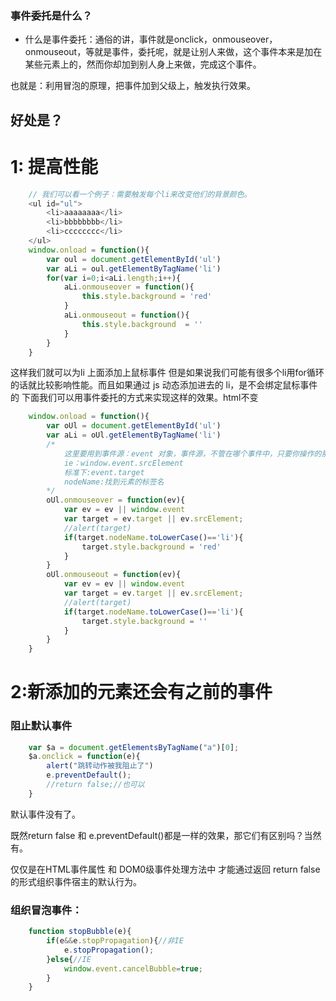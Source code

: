 ### 事件委托是什么？
* 什么是事件委托：通俗的讲，事件就是onclick，onmouseover，onmouseout，等就是事件，委托呢，就是让别人来做，这个事件本来是加在某些元素上的，然而你却加到别人身上来做，完成这个事件。

也就是：利用冒泡的原理，把事件加到父级上，触发执行效果。
## 好处是？
#  1: 提高性能
```javascript
    // 我们可以看一个例子：需要触发每个li来改变他们的背景颜色。
    <ul id="ul">
        <li>aaaaaaaa</li>
        <li>bbbbbbbb</li>
        <li>cccccccc</li>
    </ul>
    window.onload = function(){
        var oul = document.getElementById('ul')
        var aLi = oul.getElementByTagName('li')
        for(var i=0;i<aLi.length;i++){
            aLi.onmouseover = function(){
                this.style.background = 'red'
            }
            aLi.onmouseout = function(){
                this.style.background  = ''
            }
        }
    }
```
这样我们就可以为li 上面添加上鼠标事件
但是如果说我们可能有很多个li用for循环的话就比较影响性能。而且如果通过 js 动态添加进去的 li，是不会绑定鼠标事件的
下面我们可以用事件委托的方式来实现这样的效果。html不变
```javascript
    window.onload = function(){
        var oUl = document.getElementById('ul')
        var aLi = oUl.getElementByTagName('li')
        /*
            这里要用到事件源：event 对象，事件源，不管在哪个事件中，只要你操作的那个元素就是事件源。
            ie：window.event.srcElement
            标准下:event.target
            nodeName:找到元素的标签名
        */
        oUl.onmouseover = function(ev){
            var ev = ev || window.event
            var target = ev.target || ev.srcElement;
            //alert(target)
            if(target.nodeName.toLowerCase()=='li'){
                target.style.background = 'red'
            }
        }
        oUl.onmouseout = function(ev){
            var ev = ev || window.event
            var target = ev.target || ev.srcElement;
            //alert(target)
            if(target.nodeName.toLowerCase()=='li'){
                target.style.background = ''
            }
        }
    }
```
# 2:新添加的元素还会有之前的事件

###  阻止默认事件
```javascript
    var $a = document.getElementsByTagName("a")[0];
    $a.onclick = function(e){
        alert("跳转动作被我阻止了")
        e.preventDefault();
        //return false;//也可以
    }
```
默认事件没有了。

既然return false 和 e.preventDefault()都是一样的效果，那它们有区别吗？当然有。

仅仅是在HTML事件属性 和 DOM0级事件处理方法中 才能通过返回 return false 的形式组织事件宿主的默认行为。

###  组织冒泡事件：

```javascript
    function stopBubble(e){
        if(e&&e.stopPropagation){//非IE
            e.stopPropagation();
        }else{//IE
            window.event.cancelBubble=true;
        }
    } 
```
